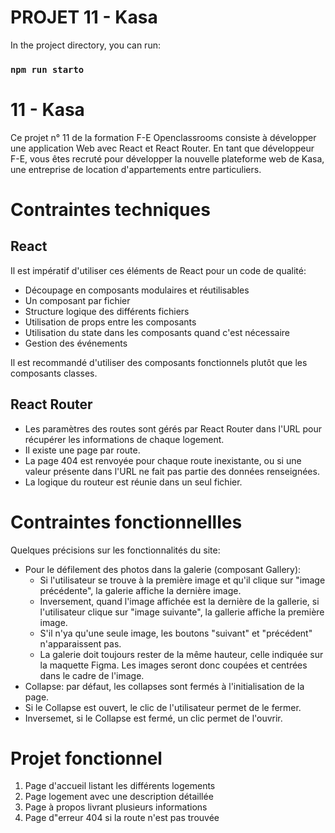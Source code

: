 # PROJET 11 - Kasa

In the project directory, you can run:
### `npm run starto`

#  11 - Kasa

Ce projet n° 11 de la formation F-E Openclassrooms consiste à développer une application Web avec React et React Router.
En tant que développeur F-E, vous êtes recruté  pour développer la nouvelle plateforme web de Kasa, une entreprise de location
d'appartements entre particuliers.

# Contraintes techniques

## React
Il est impératif d'utiliser ces éléments de React pour un code de qualité:
- Découpage en composants modulaires et réutilisables
- Un composant par fichier
- Structure logique des différents fichiers
- Utilisation de props entre les composants
- Utilisation du state dans les composants quand c'est nécessaire
- Gestion des événements

Il est recommandé d'utiliser des composants fonctionnels plutôt que les composants classes.
## React Router
- Les paramètres des routes sont gérés par React Router dans l'URL pour récupérer les informations de chaque logement.
- Il existe une page par route.
- La page 404 est renvoyée pour chaque route inexistante, ou si une valeur présente dans l'URL ne fait pas partie des données renseignées.
- La logique du routeur est réunie dans un seul fichier.

# Contraintes fonctionnellles
Quelques précisions sur les fonctionnalités du site:
- Pour le défilement des photos dans la galerie (composant Gallery): 
  + Si l'utilisateur se trouve à la première image et qu'il clique sur "image précédente", la galerie affiche la dernière image.
  + Inversement, quand l'image affichée est la dernière de la gallerie, si l'utilisateur clique sur "image suivante", la gallerie affiche la première image.
  + S'il n'ya qu'une seule image, les boutons "suivant" et "précédent" n'apparaissent pas.
  + La galerie doit toujours rester de la même hauteur, celle indiquée sur la maquette Figma. Les images seront donc coupées et centrées dans le cadre de l'image.
- Collapse: par défaut, les collapses sont fermés à l'initialisation de la page.
- Si le Collapse est ouvert, le clic de l'utilisateur permet de le fermer.
- Inversemet, si le Collapse est fermé, un clic permet de l'ouvrir. 

# Projet fonctionnel
1. Page d'accueil listant les différents logements
2. Page logement avec une description détaillée
3. Page à propos livrant plusieurs informations
4. Page d"erreur 404 si la route n'est pas trouvée

